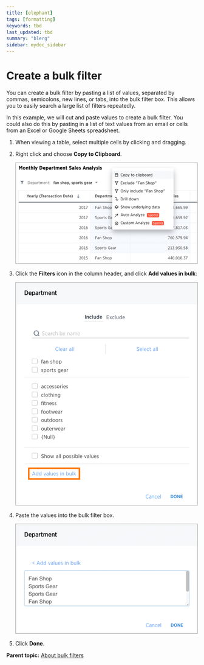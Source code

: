 ```yaml
---
title: [elephant]
tags: [formatting]
keywords: tbd
last_updated: tbd
summary: "blerg"
sidebar: mydoc_sidebar
---
```

# Create a bulk filter

You can create a bulk filter by pasting a list of values, separated by commas, semicolons, new lines, or tabs, into the bulk filter box. This allows you to easily search a large list of filters repeatedly.

In this example, we will cut and paste values to create a bulk filter. You could also do this by pasting in a list of text values from an email or cells from an Excel or Google Sheets spreadsheet.

1.   When viewing a table, select multiple cells by clicking and dragging. 
2.   Right click and choose **Copy to Clipboard**. 

     ![](../../images/bulk_filter_copy_to_clipboard.png "Copy to the Clipboard") 

3.   Click the **Filters** icon in the column header, and click **Add values in bulk**: 

     ![](../../images/bulk_filter_add_values_in_bulk.png "Add values in bulk") 

4.   Paste the values into the bulk filter box. 

     ![](../../images/bulk_filter_paste_values.png "Paste values into the bulk filter box") 

5.   Click **Done**. 

**Parent topic:** [About bulk filters](../../pages/complex_searches/about_bulk_filters.html)

